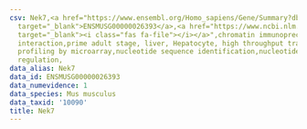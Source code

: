 ```yaml
---
csv: Nek7,<a href="https://www.ensembl.org/Homo_sapiens/Gene/Summary?db=core;g=ENSMUSG00000026393"
  target="_blank">ENSMUSG00000026393</a>,<a href="https://www.ncbi.nlm.nih.gov/pubmed/23834426"
  target="_blank"><i class="fas fa-file"></i></a>",chromatin immunoprecipitation assay,direct
  interaction,prime adult stage, liver, Hepatocyte, high throughput transcription
  profiling by microarray,nucleotide sequence identification,nucleotide sequence identification,transcriptional
  regulation,
data_alias: Nek7
data_id: ENSMUSG00000026393
data_numevidence: 1
data_species: Mus musculus
data_taxid: '10090'
title: Nek7
---
```


